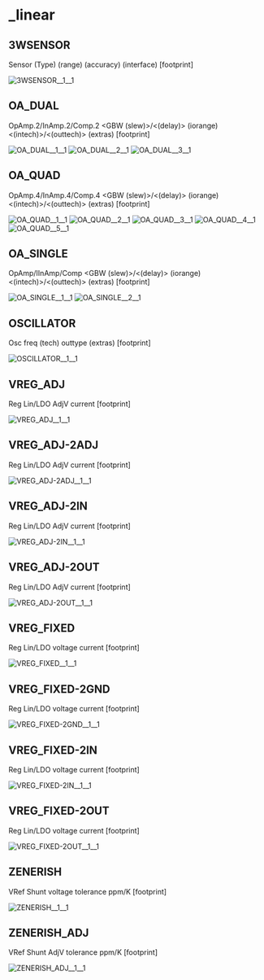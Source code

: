 # _linear

## 3WSENSOR
Sensor (Type) (range) (accuracy) (interface) [footprint]

![3WSENSOR__1__1](/preview/images/_linear__3WSENSOR__1__1.png?raw=true) 

## OA_DUAL
OpAmp.2/InAmp.2/Comp.2 <GBW (slew)>/<(delay)> (iorange) <(intech)>/<(outtech)> (extras) [footprint]

![OA_DUAL__1__1](/preview/images/_linear__OA_DUAL__1__1.png?raw=true) 
![OA_DUAL__2__1](/preview/images/_linear__OA_DUAL__1__1.png?raw=true) 
![OA_DUAL__3__1](/preview/images/_linear__OA_DUAL__3__1.png?raw=true) 

## OA_QUAD
OpAmp.4/InAmp.4/Comp.4 <GBW (slew)>/<(delay)> (iorange) <(intech)>/<(outtech)> (extras) [footprint]

![OA_QUAD__1__1](/preview/images/_linear__OA_DUAL__1__1.png?raw=true) 
![OA_QUAD__2__1](/preview/images/_linear__OA_DUAL__1__1.png?raw=true) 
![OA_QUAD__3__1](/preview/images/_linear__OA_DUAL__1__1.png?raw=true) 
![OA_QUAD__4__1](/preview/images/_linear__OA_DUAL__1__1.png?raw=true) 
![OA_QUAD__5__1](/preview/images/_linear__OA_DUAL__3__1.png?raw=true) 

## OA_SINGLE
OpAmp/IInAmp/Comp <GBW (slew)>/<(delay)> (iorange) <(intech)>/<(outtech)> (extras) [footprint]

![OA_SINGLE__1__1](/preview/images/_linear__OA_DUAL__1__1.png?raw=true) 
![OA_SINGLE__2__1](/preview/images/_linear__OA_DUAL__3__1.png?raw=true) 

## OSCILLATOR
Osc freq (tech) outtype (extras) [footprint]

![OSCILLATOR__1__1](/preview/images/_linear__OSCILLATOR__1__1.png?raw=true) 

## VREG_ADJ
Reg Lin/LDO AdjV current [footprint]

![VREG_ADJ__1__1](/preview/images/_linear__VREG_ADJ__1__1.png?raw=true) 

## VREG_ADJ-2ADJ
Reg Lin/LDO AdjV current [footprint]

![VREG_ADJ-2ADJ__1__1](/preview/images/_linear__VREG_ADJ-2ADJ__1__1.png?raw=true) 

## VREG_ADJ-2IN
Reg Lin/LDO AdjV current [footprint]

![VREG_ADJ-2IN__1__1](/preview/images/_linear__VREG_ADJ-2IN__1__1.png?raw=true) 

## VREG_ADJ-2OUT
Reg Lin/LDO AdjV current [footprint]

![VREG_ADJ-2OUT__1__1](/preview/images/_linear__VREG_ADJ-2OUT__1__1.png?raw=true) 

## VREG_FIXED
Reg Lin/LDO voltage current [footprint]

![VREG_FIXED__1__1](/preview/images/_linear__VREG_FIXED__1__1.png?raw=true) 

## VREG_FIXED-2GND
Reg Lin/LDO voltage current [footprint]

![VREG_FIXED-2GND__1__1](/preview/images/_linear__VREG_FIXED-2GND__1__1.png?raw=true) 

## VREG_FIXED-2IN
Reg Lin/LDO voltage current [footprint]

![VREG_FIXED-2IN__1__1](/preview/images/_linear__VREG_FIXED-2IN__1__1.png?raw=true) 

## VREG_FIXED-2OUT
Reg Lin/LDO voltage current [footprint]

![VREG_FIXED-2OUT__1__1](/preview/images/_linear__VREG_FIXED-2OUT__1__1.png?raw=true) 

## ZENERISH
VRef Shunt voltage tolerance ppm/K [footprint]

![ZENERISH__1__1](/preview/images/TexasInstruments__LM4040AvvDBZ__1__1.png?raw=true) 

## ZENERISH_ADJ
VRef Shunt AdjV tolerance ppm/K [footprint]

![ZENERISH_ADJ__1__1](/preview/images/TexasInstruments__TL431AIDBZ__1__1.png?raw=true) 

